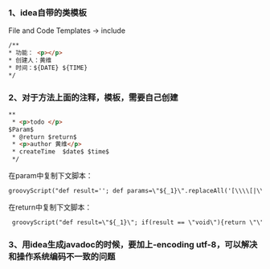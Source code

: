 ### 1、idea自带的类模板<br />
File and Code Templates -> include <br />
```html
/**
* 功能： <p></p>
* 创建人：黄维
* 时间：${DATE} ${TIME}
*/
```
### 2、对于方法上面的注释，模板，需要自己创建<br />
```html
**
 * <p>todo </p>
$Param$
 * @return $return$        
 * <p>author 黄维</p>
 * createTime  $date$ $time$
 */
```
在param中复制下文脚本：
```html
groovyScript("def result=''; def params=\"${_1}\".replaceAll('[\\\\[|\\\\]|\\\\s]', '').split(',').toList(); for(i = 0; i < params.size(); i++) {result+=' * @param ' + params[i] + ((i < params.size() - 1) ? '\\r\\n' : '')}; return result", methodParameters())

```
在return中复制下文脚本：
```html
 groovyScript("def result=\"${_1}\"; if(result == \"void\"){return \"\";}else{return \"{@link \"+result+\"}\";}", methodReturnType())
```

### 3、用idea生成javadoc的时候，要加上-encoding utf-8，可以解决和操作系统编码不一致的问题



